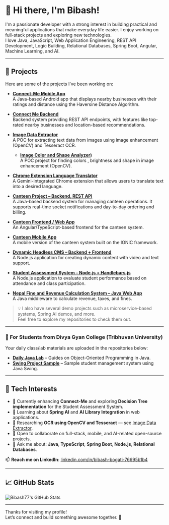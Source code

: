 # 👋 Hi there, I'm Bibash!

I'm a passionate developer with a strong interest in building practical and meaningful applications that make everyday life easier. I enjoy working on full-stack projects and exploring new technologies.  
I love Java, JavaScript, Web Application Engineering, REST API Development, Logic Building, Relational Databases, Spring Boot, Angular, Machine Learning, and AI.

---

## 🚀 Projects

Here are some of the projects I've been working on:

- **[Connect-Me Mobile App](https://github.com/Bibash77/ConnectMeApp)**  
  A Java-based Android app that displays nearby businesses with their ratings and distance using the Haversine Distance Algorithm.

- **[Connect Me Backend](https://github.com/Bibash77/ConnectMe-Backend)**  
  Backend system providing REST API endpoints, with features like top-rated nearby businesses and location-based recommendations.

- **[Image Data Extractor](https://github.com/Bibash77/ImageDataExtractor)**  
  A POC for extracting text data from images using image enhancement (OpenCV) and Tesseract OCR.

  - **[Image Color and Shape Analyzer](https://github.com/Bibash77/Simple-Image-Analyzer))**  
  A POC project for finding colors , brightness and shape in image enhancement (OpenCV).

- **[Chrome Extension Language Translator](https://github.com/Bibash77/extension-uni-translator)**  
  A Gemini-integrated Chrome extension that allows users to translate text into a desired language.

- **[Canteen Project – Backend, REST API](https://github.com/Bibash77/CanteenProject)**  
  A Java-based backend system for managing canteen operations. It supports real-time socket notifications and day-to-day ordering and billing.

- **[Canteen Frontend / Web App](https://github.com/Bibash77/canteen-frontend)**  
  An Angular/TypeScript-based frontend for the canteen system.

- **[Canteen Mobile App](https://github.com/Bibash77/Canteen-Mobile-App)**  
  A mobile version of the canteen system built on the IONIC framework.

- **[Dynamic Headless CMS – Backend + Frontend](https://github.com/Bibash77/WebDocCms)**  
  A Node.js application for creating dynamic content with video and text support.

- **[Student Assessment System – Node.js + Handlebars.js](https://github.com/Bibash77/course-management)**  
  A Node.js application to evaluate student performance based on attendance and class participation.

- **[Nepal Fine and Revenue Calculation System – Java Web App](https://github.com/Bibash77/FineRevenueCalculator)**  
  A Java middleware to calculate revenue, taxes, and fines.

> 💡 I also have several demo projects such as microservice-based systems, Spring AI demos, and more.  
> Feel free to explore my repositories to check them out.

---

### 📘 For Students from Divya Gyan College (Tribhuvan University)

Your daily class/lab materials are uploaded in the repositories below:

- **[Daily Java Lab](https://github.com/Bibash77/java3rdsem)** – Guides on Object-Oriented Programming in Java.  
- **[Swing Project Sample](https://github.com/Bibash77/StudentManagementSystem3rdSem)** – Sample student management system using Java Swing.

---

## 🌟 Tech Interests

- 🔭 Currently enhancing **Connect-Me** and exploring **Decision Tree implementation** for the Student Assessment System.  
- 🌱 Learning about **Spring AI** and **AI Library Integration** in web applications.  
- 🧠 Researching **OCR using OpenCV and Tesseract** — see [Image Data Extractor](https://github.com/Bibash77/ImageDataExtractor).  
- 👯 Open to collaborate on full-stack, mobile, and AI-related open-source projects.  
- 💬 Ask me about: **Java**, **TypeScript**, **Spring Boot**, **Node.js**, **Relational Databases**.

📫 **Reach me on LinkedIn**: [linkedin.com/in/bibash-bogati-76695b1b4](https://www.linkedin.com/in/bibash-bogati-76695b1b4/)

---

## 📈 GitHub Stats

![Bibash77's GitHub Stats](https://github-readme-stats.vercel.app/api?username=Bibash77&show_icons=true&theme=radical)

---

Thanks for visiting my profile!  
Let’s connect and build something awesome together. 🚀
